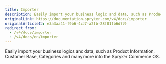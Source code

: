 ```yaml
---
title: Importer
description: Easily import your business logic and data, such as Product Information, Customer Base, Categories and many more into the Spryker Commerce OS.
originalLink: https://documentation.spryker.com/v4/docs/importer
originalArticleId: e3a3aa41-f9b6-4cd7-a2fb-28f01fb6d7b9
redirect_from:
  - /v4/docs/importer
  - /v4/docs/en/importer
---
```


Easily import your business logics and data, such as Product Information, Customer Base, Categories and many more into the Spryker Commerce OS.
